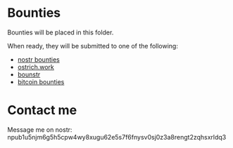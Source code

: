 Bounties
=====

Bounties will be placed in this folder.

When ready, they will be submitted to one of the following: 
- [nostr bounties](https://nostrbounties.com)
- [ostrich.work](https://ostrich.work)
- [bounstr](https://bountsr.org)
- [bitcoin bounties](https://bitcoinbounties.org)

# Contact me

Message me on nostr: npub1u5njm6g5h5cpw4wy8xugu62e5s7f6fnysv0sj0z3a8rengt2zqhsxrldq3
